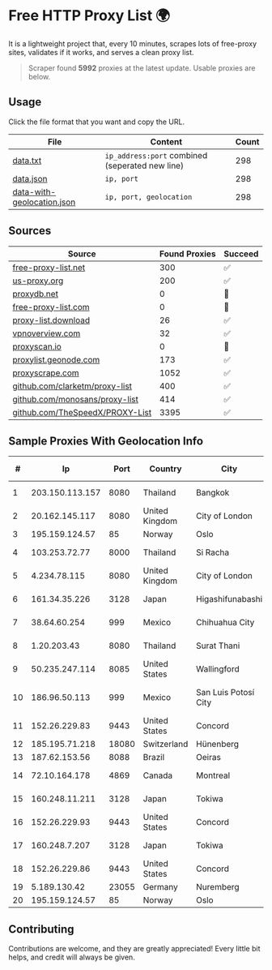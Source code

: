 
# Free HTTP Proxy List 🌍

It is a lightweight project that, every 10 minutes, scrapes lots of free-proxy sites, validates if it works, and serves a clean proxy list.


> Scraper found **5992** proxies at the latest update. Usable proxies are below.

## Usage

Click the file format that you want and copy the URL.


|File|Content|Count|
|----|-------|-----|
|[data.txt](https://raw.githubusercontent.com/themiralay/Proxy-List-World/master/data.txt)|`ip_address:port` combined (seperated new line)|298|
|[data.json](https://raw.githubusercontent.com/themiralay/Proxy-List-World/master/data.json)|`ip, port`|298|
|[data-with-geolocation.json](https://raw.githubusercontent.com/themiralay/Proxy-List-World/master/data-with-geolocation.json)|`ip, port, geolocation`|298|

## Sources

|Source|Found Proxies|Succeed|
|------|-------------|-------|
|[free-proxy-list.net](https://free-proxy-list.net)|300|✅|
|[us-proxy.org](https://www.us-proxy.org)|200|✅|
|[proxydb.net](http://proxydb.net)|0|🚫|
|[free-proxy-list.com](https://free-proxy-list.com/?page=&port=&type%5B%5D=http&type%5B%5D=https&up_time=0&search=Search)|0|🚫|
|[proxy-list.download](https://www.proxy-list.download/HTTP)|26|✅|
|[vpnoverview.com](https://vpnoverview.com/privacy/anonymous-browsing/free-proxy-servers)|32|✅|
|[proxyscan.io](https://www.proxyscan.io)|0|🚫|
|[proxylist.geonode.com](https://proxylist.geonode.com/api/proxy-list?limit=300&page=1&sort_by=lastChecked&sort_type=desc&protocols=http,https)|173|✅|
|[proxyscrape.com](https://api.proxyscrape.com/v2/?request=displayproxies&protocol=http&timeout=10000&country=all&ssl=all&anonymity=all)|1052|✅|
|[github.com/clarketm/proxy-list](https://raw.githubusercontent.com/clarketm/proxy-list/master/proxy-list-raw.txt)|400|✅|
|[github.com/monosans/proxy-list](https://raw.githubusercontent.com/monosans/proxy-list/main/proxies/http.txt)|414|✅|
|[github.com/TheSpeedX/PROXY-List](https://raw.githubusercontent.com/TheSpeedX/PROXY-List/master/http.txt)|3395|✅|


## Sample Proxies With Geolocation Info

|#|Ip|Port|Country|City|Internet Service Provider|
|-|--|----|-------|----|-------------------------|
|1|203.150.113.157|8080|Thailand|Bangkok|Internet Thailand Company Ltd.|
|2|20.162.145.117|8080|United Kingdom|City of London|Microsoft Corporation|
|3|195.159.124.57|85|Norway|Oslo|CUSTOMPUBLISHCOLO|
|4|103.253.72.77|8000|Thailand|Si Racha|Readyidc Company Limited|
|5|4.234.78.115|8080|United Kingdom|City of London|Microsoft Corporation|
|6|161.34.35.226|3128|Japan|Higashifunabashi|NTT PC Communications, Inc.|
|7|38.64.60.254|999|Mexico|Chihuahua City|Nidix Networks S.a. De C.V.|
|8|1.20.203.43|8080|Thailand|Surat Thani|TOT Public Company Limited|
|9|50.235.247.114|8085|United States|Wallingford|Comcast Cable Communications, LLC|
|10|186.96.50.113|999|Mexico|San Luis Potosí City|Total Play Telecomunicaciones SA De CV|
|11|152.26.229.83|9443|United States|Concord|MCNC|
|12|185.195.71.218|18080|Switzerland|Hünenberg|Datasource AG|
|13|187.62.153.56|8088|Brazil|Oeiras|Megalink Internet|
|14|72.10.164.178|4869|Canada|Montreal|GloboTech Communications|
|15|160.248.11.211|3128|Japan|Tokiwa|NTT PC Communications, Inc.|
|16|152.26.229.93|9443|United States|Concord|MCNC|
|17|160.248.7.207|3128|Japan|Tokiwa|NTT PC Communications, Inc.|
|18|152.26.229.86|9443|United States|Concord|MCNC|
|19|5.189.130.42|23055|Germany|Nuremberg|Contabo GmbH|
|20|195.159.124.57|85|Norway|Oslo|CUSTOMPUBLISHCOLO|



## Contributing

Contributions are welcome, and they are greatly appreciated! Every
little bit helps, and credit will always be given.

